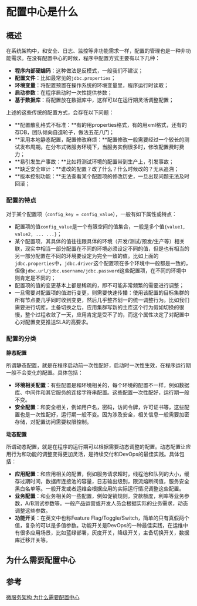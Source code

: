 # 配置中心是什么

## 概述

在系统架构中，和安全、日志、监控等非功能需求一样，配置的管理也是一种非功能需求。在没有配置中心的时候，程序中配置方式主要有以下几种：

* **程序内部硬编码**：这种做法是反模式，一般我们不建议；
* **配置文件**：比如最常见的`jdbc.properties`；
* **环境变量**：将配置预置在操作系统的环境变量里，程序运行时读取；
* **启动参数**：在程序启动时一次性提供参数；
* **基于数据库**：将配置放在数据库中，这样可以在运行期灵活调整配置；

上述的这些传统的配置方式，会存在以下问题：

* **配置散乱格式不标准：**有的用properties格式，有的用xml格式，还有的存DB，团队倾向自造轮子，做法五花八门；
* **采用本地静态配置，配置修改麻烦：**配置修改一般需要经过一个较长的测试发布周期。在分布式微服务环境下，当服务实例很多时，修改配置费时费力；
* **易引发生产事故：**比如将测试环境的配置带到生产上，引发事故；
* **缺乏安全审计：**谁改的配置？改了什么？什么时候改的？无从追溯；
* **版本控制功能：**无法查看某个配置项的修改历史，一旦出现问题无法及时回滚；



### 配置的特点

对于某个配置项（`config_key = config_value`），一般有如下属性或特点：

* 配置项的值`config_value`是一个有限空间的值集合，一般是多个值`{value1, value2, ... ...}`；
* 某个配置项，其具体的值往往跟具体的环境（开发/测试/预发/生产等）相关联，现实中相当一部分配置在不同的环境必须设定不同的值，但是也有相当的另一部分配置在不同的环境要设定为完全一致的值。比如上面的`jdbc.properties`中，`jdbc.driver`这个配置项在多个环境中一般都是一致的，但像`jdbc.url/jdbc.username/jdbc.password`这些配置项，在不同的环境中则肯定是不同的；
* 配置项的值的变更基本上都是稀疏的，即不可能非常频繁的需要进行调整；
* 一旦需要对配置项的值进行变更，则需要快速传播：使用该配置的目标集群的所有节点要几乎同时收到变更，然后几乎整齐划一的统一调整行为。比如我们需要进行切库，主备切换之后，应用集群写新的主库这个行为假如切换的很慢，整个过程收敛了一天，应用肯定是受不了的，而这个属性决定了对配置中心对配置变更推送SLA的高要求。

### 配置的分类

**静态配置**

所谓静态配置，就是在程序启动前一次性配好，启动时一次性生效，在程序运行期一般不会变化的配置。具体包括：

* **环境相关配置**：有些配置是和环境相关的，每个环境的配置不一样，例如数据库、中间件和其它服务的连接字符串配置。这些配置一次性配好，运行期一般不变。
* **安全配置**：和安全相关，例如用户名，密码，访问令牌，许可证书等，这些配置也是一次性配好，运行期一般不变。因为涉及安全，相关信息一般需要加密存储，对配置访问需要权限控制。

**动态配置**

所谓动态配置，就是在程序的运行期可以根据需要动态调整的配置。动态配置让应用行为和功能的调整变得更加灵活，是持续交付和DevOps的最佳实践。具体包括：

* **应用配置**：和应用相关的配置，例如服务请求超时，线程池和队列的大小，缓存过期时间，数据库连接池的容量，日志输出级别，限流熔断阀值，服务安全黑白名单等。一般开发或者运维会根据应用的实际运行情况调整这些配置。
* **业务配置**：和业务相关的一些配置，例如促销规则，贷款额度，利率等业务参数，A/B测试参数等。一般产品运营或开发人员会根据实际的业务需求，动态调整这些参数。
* **功能开关**：在英文中也称Feature Flag/Toggle/Switch，简单的只有真假两个值，复杂的可以是多值参数。功能开关是DevOps的一种最佳实践，在运维中有很多应用场景，比如蓝绿部署，灰度开关，降级开关，主备切换开关，数据库迁移开关等。



## 为什么需要配置中心



#### 

## 参考

[微服务架构 为什么需要配置中心](https://www.cnblogs.com/davidwang456/articles/9238281.html)[  
](http://img3.tbcdn.cn/5476e8b07b923/TB1ZzOJNpXXXXahXVXXXXXXXXXX)

